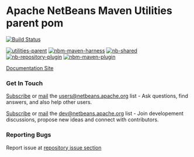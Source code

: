 <!--

    Licensed to the Apache Software Foundation (ASF) under one
    or more contributor license agreements.  See the NOTICE file
    distributed with this work for additional information
    regarding copyright ownership.  The ASF licenses this file
    to you under the Apache License, Version 2.0 (the
    "License"); you may not use this file except in compliance
    with the License.  You may obtain a copy of the License at

      http://www.apache.org/licenses/LICENSE-2.0

    Unless required by applicable law or agreed to in writing,
    software distributed under the License is distributed on an
    "AS IS" BASIS, WITHOUT WARRANTIES OR CONDITIONS OF ANY
    KIND, either express or implied.  See the License for the
    specific language governing permissions and limitations
    under the License.

-->

# Apache NetBeans Maven Utilities parent pom

[![Build Status](https://ci-builds.apache.org/buildStatus/icon?job=Netbeans%2Fnetbeans-maven-TLP%2Fnetbeans-mavenutils-nbm-maven-plugin%2Fmaster)](https://ci-builds.apache.org/job/Netbeans/job/netbeans-maven-TLP/job/netbeans-mavenutils-nbm-maven-plugin/job/master/)

[![utilities-parent](https://img.shields.io/maven-central/v/org.apache.netbeans.utilities/utilities-parent.svg?label=Maven%20Central)](https://search.maven.org/artifact/org.apache.netbeans.utilities/utilities-parent)
[![nbm-maven-harness](https://img.shields.io/maven-central/v/org.apache.netbeans.utilities/nbm-maven-harness.svg?label=Maven%20Central)](https://search.maven.org/artifact/org.apache.netbeans.utilities/nbm-maven-harness)
[![nb-shared](https://img.shields.io/maven-central/v/org.apache.netbeans.utilities/nb-shared.svg?label=Maven%20Central)](https://search.maven.org/artifact/org.apache.netbeans.utilities/nb-shared)
[![nb-repository-plugin](https://img.shields.io/maven-central/v/org.apache.netbeans.utilities/nb-repository-plugin.svg?label=Maven%20Central)](https://search.maven.org/artifact/org.apache.netbeans.utilities/nb-repository-plugin)
[![nbm-maven-plugin](https://img.shields.io/maven-central/v/org.apache.netbeans.utilities/nbm-maven-plugin.svg?label=Maven%20Central)](https://search.maven.org/artifact/org.apache.netbeans.utilities/nbm-maven-plugin)



[Documentation Site](https://bits.netbeans.org/mavenutilities/nbm-maven-plugin/)

### Get In Touch

[Subscribe](mailto:users-subscribe@netbeans.apache.org) or [mail](mailto:users@netbeans.apache.org) the [users@netbeans.apache.org](mailto:users@netbeans.apache.org) list - Ask questions, find answers, and also help other users.

[Subscribe](mailto:dev-subscribe@netbeans.apache.org) or [mail](mailto:dev@netbeans.apache.org) the [dev@netbeans.apache.org](mailto:dev@netbeans.apache.org) list - Join developement discussions, propose new ideas and connect with contributors.

### Reporting Bugs

Report issue at [repository issue section](https://github.com/apache/netbeans-mavenutils-nbm-maven-plugin/issues)

